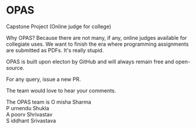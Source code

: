 # OPAS
Capstone Project (Online judge for college)

Why OPAS?
Because there are not many, if any, online judges available for collegiate uses. We want to finish the era where programming assignments are submitted as PDFs. It's really stupid.

OPAS is built upon electon by GitHub and will always remain free and open-source.

For any query, issue a new PR.

The team would love to hear your comments.

The OPAS team is
O misha Sharma<br>
P urnendu Shukla<br>
A poorv Shrivastav<br>
S iddhant Srivastava<br>
